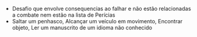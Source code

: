  - Desafio que envolve consequencias ao falhar e não estão relacionadas a combate nem estão na lista de Perícias
 - Saltar um penhasco, Alcançar um veículo em movimento, Encontrar objeto, Ler um manuscrito de um idioma não conhecido
